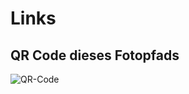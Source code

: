 Links
=====

QR Code dieses Fotopfads
------------------------

![QR-Code](images/moers-gs/qr-moers-gs.png)

